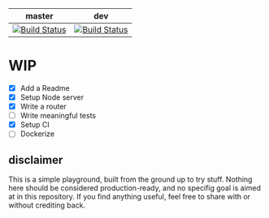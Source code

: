 master | dev
-------|-------
[![Build Status](https://travis-ci.org/ubarbaxor/playground.svg?branch=master)](https://travis-ci.org/ubarbaxor/playground) | [![Build Status](https://travis-ci.org/ubarbaxor/playground.svg?branch=master)](https://travis-ci.org/ubarbaxor/playground)

# WIP
- [x] Add a Readme
- [x] Setup Node server
- [x] Write a router
- [ ] Write meaningful tests
- [x] Setup CI
- [ ] Dockerize

## disclaimer
This is a simple playground, built from the ground up to try stuff. Nothing here should be considered production-ready, and no specifig goal is aimed at in this repository.
If you find anything useful, feel free to share with or without crediting back.
